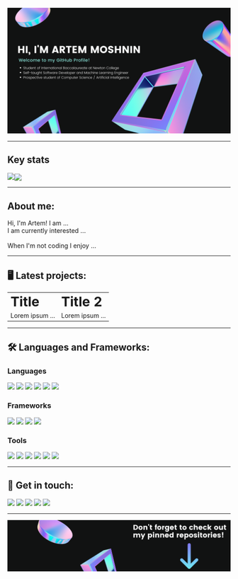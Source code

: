 ![Banner](/banner.png)

<hr/>

## Key stats

<p >
<img align="left" src="https://github-readme-stats.vercel.app/api?username=artem711&show_icons=true&bg_color=111212&title_color=fff&text_color=fff&icon_color=E83338&count_private=true&include_all_commits=true"/> <a><img align="center" src="https://github-readme-stats.vercel.app/api/top-langs/?username=artem711&exclude_repo=The_Cobalt_Crypt&bg_color=111212&title_color=fff&text_color=fff"/></a>
</p>
<hr>

## About me:

Hi, I'm Artem! I am ... <br>
I am currently interested ...
<br> <br>
When I'm not coding I enjoy ...

<hr>

## :desktop_computer: Latest projects:

<table border="0">
 <tr>
    <td><b style="font-size:30px">Title</b></td>
    <td><b style="font-size:30px">Title 2</b></td>
 </tr>
 <tr>
    <td>Lorem ipsum ...</td>
    <td>Lorem ipsum ...</td>
 </tr>
</table>

<hr>

## :hammer_and_wrench: Languages and Frameworks:

### Languages

<p><img src="https://img.shields.io/badge/javascript%20-%23323330.svg?&style=for-the-badge&logo=javascript&logoColor=%23fff&color=011130"/> <img src="https://img.shields.io/badge/html5%20-%23E34F26.svg?&style=for-the-badge&logo=html5&logoColor=white&color=011130"/> <img src="https://img.shields.io/badge/css3%20-%231572B6.svg?&style=for-the-badge&logo=css3&logoColor=white&color=011130"/> <img src="https://img.shields.io/badge/python%20-%2314354C.svg?&style=for-the-badge&logo=python&logoColor=white&color=011130"/> <img src="https://img.shields.io/badge/java-%23ED8B00.svg?&style=for-the-badge&logo=java&logoColor=white&color=011130"/> <img src="https://img.shields.io/badge/markdown-%23000000.svg?&style=for-the-badge&logo=markdown&logoColor=white&color=011130"/></p>

### Frameworks

<p><img src="https://img.shields.io/badge/bootstrap%20-%23563D7C.svg?&style=for-the-badge&logo=bootstrap&logoColor=white&color=011130"/> <img src="https://img.shields.io/badge/jquery%20-%230769AD.svg?&style=for-the-badge&logo=jquery&logoColor=white&color=011130"/> <img src="https://img.shields.io/badge/django%20-%23092E20.svg?&style=for-the-badge&logo=django&logoColor=white&color=011130"/> <img src="https://img.shields.io/badge/pandas%20-%23150458.svg?&style=for-the-badge&logo=pandas&logoColor=white&color=011130" /></p>

### Tools

<p><img src="https://img.shields.io/badge/git%20-%23F05033.svg?&style=for-the-badge&logo=git&logoColor=white&color=011130"/> <img src="https://img.shields.io/badge/github%20-%23121011.svg?&style=for-the-badge&logo=github&logoColor=white&color=011130"/> <img src="https://img.shields.io/badge/DigitalOcean-%230167ff.svg?&style=for-the-badge&logo=digitalOcean&logoColor=white&color=011130"/> <img src ="https://img.shields.io/badge/postgres-%23316192.svg?&style=for-the-badge&logo=postgresql&logoColor=white&color=011130"/> <img src ="https://img.shields.io/badge/sqlite-%2307405e.svg?&style=for-the-badge&logo=sqlite&logoColor=white&color=011130"/> <img src="https://img.shields.io/badge/Jupyter%20-%23F37626.svg?&style=for-the-badge&logo=Jupyter&logoColor=white&color=011130" /></p>

<hr>

## :speech_balloon: Get in touch:

<a href="mailto:swift.uix@gmail.com" rel="nofollow"><img src="https://img.shields.io/badge/-Stack%20overflow-FE7A16?style=for-the-badge&logo=stack-overflow&logoColor=white&color=111212"/></a>
<a href="https://twitter.com/Artem66063023" rel="nofollow"><img src="https://img.shields.io/badge/@Artem66063023%20-%231DA1F2.svg?&style=for-the-badge&logo=Twitter&logoColor=white&color=111212"/></a> 
<a href="https://www.linkedin.com/in/artem77/" rel="nofollow"><img src="https://img.shields.io/badge/linkedin%20-%230077B5.svg?&style=for-the-badge&logo=linkedin&logoColor=white&color=111212"/></a> 
<a href="https://www.youtube.com/" rel="nofollow"><img src="https://img.shields.io/badge/-Stack%20overflow-FE7A16?style=for-the-badge&logo=stack-overflow&logoColor=white&color=111212"/></a> 
<a href="https://myportfolio-dev.web.app/" rel="nofollow"><img src="https://img.shields.io/badge/My Website %20-%231DA1F2.svg?&style=for-the-badge&color=111212"/></a>
<hr>

![banner bottom](/footerx.png)
